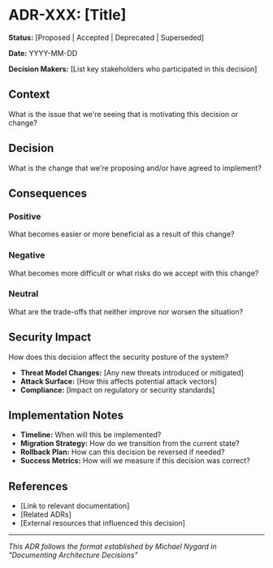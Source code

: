 # ADR-XXX: [Title]

**Status:** [Proposed | Accepted | Deprecated | Superseded]

**Date:** YYYY-MM-DD

**Decision Makers:** [List key stakeholders who participated in this decision]

## Context

What is the issue that we're seeing that is motivating this decision or change?

## Decision

What is the change that we're proposing and/or have agreed to implement?

## Consequences

### Positive

What becomes easier or more beneficial as a result of this change?

### Negative

What becomes more difficult or what risks do we accept with this change?

### Neutral

What are the trade-offs that neither improve nor worsen the situation?

## Security Impact

How does this decision affect the security posture of the system?

- **Threat Model Changes:** [Any new threats introduced or mitigated]
- **Attack Surface:** [How this affects potential attack vectors]
- **Compliance:** [Impact on regulatory or security standards]

## Implementation Notes

- **Timeline:** When will this be implemented?
- **Migration Strategy:** How do we transition from the current state?
- **Rollback Plan:** How can this decision be reversed if needed?
- **Success Metrics:** How will we measure if this decision was correct?

## References

- [Link to relevant documentation]
- [Related ADRs]
- [External resources that influenced this decision]

---

*This ADR follows the format established by Michael Nygard in "Documenting Architecture Decisions"*
